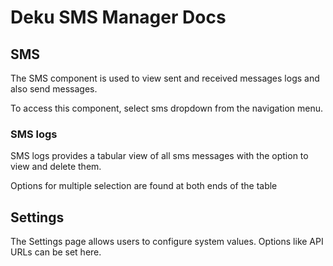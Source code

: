 # **Deku SMS Manager Docs**


## SMS

The SMS component is used to view sent and received messages logs and also send messages.

To access this component, select sms dropdown from the navigation menu.

### SMS logs

SMS logs provides a tabular view of all sms messages with the option to view and delete them.

Options for multiple selection are found at both ends of the table

## Settings

The Settings page allows users to configure system values. Options like API URLs can be set here.
